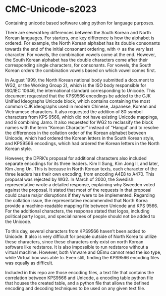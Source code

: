 # CMC-Unicode-s2023
Containing unicode based software using python for language purposes. 


  There are several key differences between the South Korean and North Korean languages. For starters, one key difference is how the alphabet is ordered. For example, the North  Korean alphabet has its double consonants  towards the end of the initial consonant ordering, with ㅇ as the vary last character. For vowels, the combination vowels come at the end. However, the South Korean alphabet has the double characters come after their corresponding single characters, for consonants. For vowels, the South Korean orders the combination vowels based on which vowel comes first. 

  In August 1999, the North Korean national body submitted a document to WG2, or the Working Group 2), which is the ISO body responsible for ISO/IEC 10646, the international standard corresponding to Unicode. This document requested that the KPS9566 encodings be added to the CJK Unified Ideographs Unicode block, which contains containing the most common CJK ideographs used in modern Chinese, Japanese, Korean and Vietnamese characters. It also requested the  addition of 80 symbol characters from KPS 9566, which did not have existing Unicode mappings, and 8 combining Jamo. It also requested for WG2 to reclassify the block names with the term “Korean Character” instead of “Hangul’ and to resolve the differences in the  collation order of the Korean alphabet between Unicode, which had ordered the Korean letters in the South Korean style, and KPS9566 encodings, which had ordered the Korean letters in the North Korean style.
  
  However, the DPRK’s proposal for additional characters also included separate encodings for its three leaders. Kim Il Sung, Kim Jong Il, and later, Kim Jong Un. This is because in North Korean texts, each character of the three leaders has their own encoding, from encoding A4E8 to A470. 
This proposal was rejected by WG2. In March of 2000, the Swedish representative wrote a detailed response, explaining why Sweeden voted against the proposal. It stated that most of the requests in that proposal could cause major disruptions if they were to be implemented. Regarding the collation issue, the representative recommended that North Korea provide a   machine-readable mapping file between Unicode and KPS 9566. For the additional characters, the response stated that logos, including political party logos, and special names of people should not be added to the Unicode. 

  To this day, several characters from KPS9566 haven’t been added to Unicode. It also is very difficult for people outside of North Korea to utilize these characters, since these characters only exist on north Korean software like redstaros. It is also impossible to run redstaros without a virtual machine. However, both Vmware and QEmu cannot read the iso type, while Virtual box was able to. Even still, finding the KPS9566 encoding files was equally as difficult. 

  Included in this repo are those encoding files, a text file that contains the correlation between KPS9566 and Unicode, a encoding table python file that houses the created table, and a python file that allows the defined encoding and decoding techniques to be used on any given text file. 


